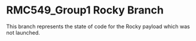 # RMC549_Group1 Rocky Branch

This branch represents the state of code for the Rocky payload which was not launched.
